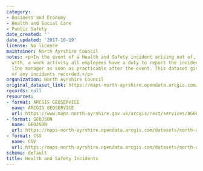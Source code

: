 ```yaml
---
category:
- Business and Economy
- Health and Social Care
- Public Safety
date_created: ''
date_updated: '2017-10-19'
license: No licence
maintainer: North Ayrshire Council
notes: <p>In the event of a Health and Safety incident arising out of, or in connection
  with, a work activity all employees have a duty to report the incident to their
  line manager as soon as practicable after the event. This dataset gives details
  of any incidents recorded.</p>
organization: North Ayrshire Council
original_dataset_link: https://maps-north-ayrshire.opendata.arcgis.com/maps/north-ayrshire::health-and-safety-incidents
records: null
resources:
- format: ARCGIS GEOSERVICE
  name: ARCGIS GEOSERVICE
  url: https://www.maps.north-ayrshire.gov.uk/arcgis/rest/services/AGOL/Open_Data_Portal2/MapServer/27
- format: GEOJSON
  name: GEOJSON
  url: https://maps-north-ayrshire.opendata.arcgis.com/datasets/north-ayrshire::health-and-safety-incidents.geojson?outSR=%7B%22latestWkid%22%3A27700%2C%22wkid%22%3A27700%7D
- format: CSV
  name: CSV
  url: https://maps-north-ayrshire.opendata.arcgis.com/datasets/north-ayrshire::health-and-safety-incidents.csv?outSR=%7B%22latestWkid%22%3A27700%2C%22wkid%22%3A27700%7D
schema: default
title: Health and Safety Incidents
---
```

